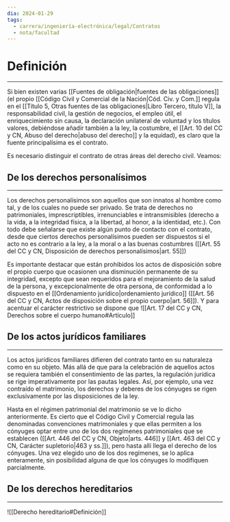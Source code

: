```yaml
---
dia: 2024-01-29
tags:
  - carrera/ingeniería-electrónica/legal/Contratos
  - nota/facultad
---
```

# Definición
---
Si bien existen varias [[Fuentes de obligación|fuentes de las obligaciones]] (el propio [[Código Civil y Comercial de la Nación|Cód. Civ. y Com.]] regula en el [[Título 5, Otras fuentes de las obligaciones|Libro Tercero, título V]], la responsabilidad civil, la gestión de negocios, el empleo útil, el enriquecimiento sin causa, la declaración unilateral de voluntad y los títulos valores, debiéndose añadir también a la ley, la costumbre, el [[Art. 10 del CC y CN, Abuso del derecho|abuso del derecho]] y la equidad), es claro que la fuente principalísima es el contrato. 

Es necesario distinguir el contrato de otras áreas del derecho civil. Veamos:

## De los derechos personalísimos
---
Los derechos personalísimos son aquellos que son innatos al hombre como tal, y de los cuales no puede ser privado. Se trata de derechos no patrimoniales, imprescriptibles, irrenunciables e intransmisibles (derecho a la vida, a la integridad física, a la libertad, al honor, a la identidad, etc.). Con todo debe señalarse que existe algún punto de contacto con el contrato, desde que ciertos derechos personalísimos pueden ser dispuestos si el acto no es contrario a la ley, a la moral o a las buenas costumbres ([[Art. 55 del CC y CN, Disposición de derechos personalísimos|art. 55]])

Es importante destacar que están prohibidos los actos de disposición sobre el propio cuerpo que ocasionen una disminución permanente de su integridad, excepto que sean requeridos para el mejoramiento de la salud de la persona, y excepcionalmente de otra persona, de conformidad a lo dispuesto en el [[Ordenamiento jurídico|ordenamiento jurídico]] ([[Art. 56 del CC y CN, Actos de disposición sobre el propio cuerpo|art. 56]]). Y para acentuar el carácter restrictivo se dispone que ![[Art. 17 del CC y CN, Derechos sobre el cuerpo humano#Artículo]]
## De los actos jurídicos familiares
---
Los actos jurídicos familiares difieren del contrato tanto en su naturaleza como en su objeto. Más allá de que para la celebración de aquellos actos se requiera también el consentimiento de las partes, la regulación jurídica se rige imperativamente por las pautas legales. Así, por ejemplo, una vez contraído el matrimonio, los derechos y deberes de los cónyuges se rigen exclusivamente por las disposiciones de la ley.

Hasta en el régimen patrimonial del matrimonio se ve lo dicho anteriormente. Es cierto que el Código Civil y Comercial regula las denominadas convenciones matrimoniales y que ellas permiten a los cónyuges optar entre uno de los dos regímenes patrimoniales que se establecen ([[Art. 446 del CC y CN, Objeto|arts. 446]] y [[Art. 463 del CC y CN, Carácter supletorio|463 y ss.]]), pero hasta allí llega el derecho de los cónyuges. Una vez elegido uno de los dos regímenes, se lo aplica enteramente, sin posibilidad alguna de que los cónyuges lo modifiquen parcialmente.

## De los derechos hereditarios
---
![[Derecho hereditario#Definición]]
